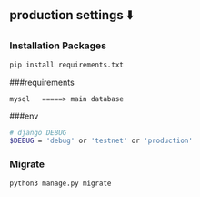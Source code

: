 ## production settings ⬇️

### Installation Packages

```bash
pip install requirements.txt
```

###requirements
```
mysql   =====> main database
```


###env
```bash
# django DEBUG
$DEBUG = 'debug' or 'testnet' or 'production'

```

### Migrate
```bash
python3 manage.py migrate
```

